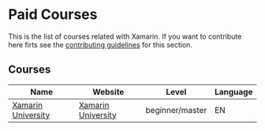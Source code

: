 # Paid Courses

This is the list of courses related with Xamarin. If you want to contribute here firts see the [contributing guidelines](contributing-guidelines.md) for this section.

## Courses

Name | Website | Level | Language
------------ | ------- | ------- | -------
[Xamarin University](course-profiles/Xamarin-University.md) | [Xamarin University](https://university.xamarin.com/) | beginner/master | EN
